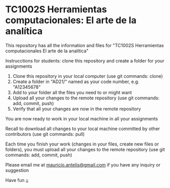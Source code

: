 # TC1002S Herramientas computacionales: El arte de la analítica

This repository has all the information and files for "TC1002S Herramientas computacionales El arte de la analítica"

Instrucctions for students: clone this repository and create a folder for your assignments
1) Clone this repository in your local computer (use git commands: clone)
2) Create a folder in "AD21/" named as your code number, e.g. "A12345678"
3) Add to your folder all the files you need to or might want
4) Upload all your changes to the remote repository (use git commands: add, commit, push)
5) Verify that all your changes are now in the remote repository

You are now ready to work in your local machine in all your assignments

Recall to download all changes to your local machine committed by other contributors (use git commands: pull)

Each time you finish your work (changes in your files, create new files or folders), you must upload all your changes to the remote repository (use git commands: add, commit, push)

Please email me at mauricio.antelis@gmail.com if you have any inquiry or suggestion

Have fun ¡¡
